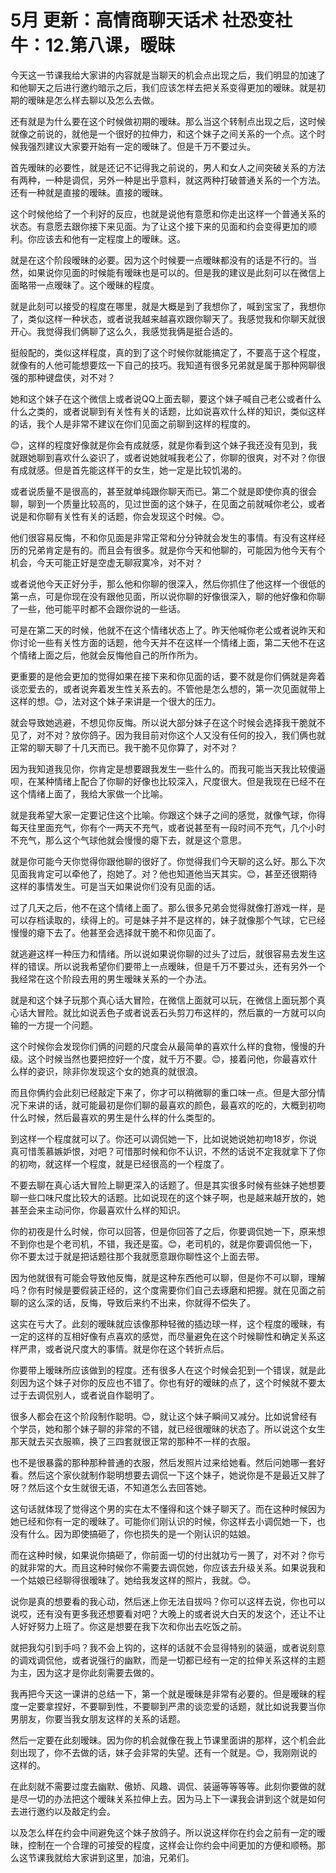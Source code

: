 # 5月 更新：高情商聊天话术 社恐变社牛：12.第八课，暧昧

今天这一节课我给大家讲的内容就是当聊天的机会点出现之后，我们明显的加速了和他聊天之后进行邀约暗示之后，我们应该怎样去把关系变得更加的暧昧。就是初期的暧昧是怎么样去聊以及怎么去做。

还有就是为什么要在这个时候做初期的暧昧。那么当这个转制点出现之后，这时候就像之前说的，就他是一个很好的拉伸力，和这个妹子之间关系的一个点。这个时候我强烈建议大家要开始有一定的暧昧了。但是千万不要过头。

首先暧昧的必要性，就是还记不记得我之前说的，男人和女人之间突破关系的方法有两种，一种是调侃，另外一种是出乎意料，就这两种打破普通关系的一个方法。还有一种就是直接的暧昧。直接的暧昧。

这个时候他给了一个利好的反应，也就是说他有意愿和你走出这样一个普通关系的状态。有意愿去跟你接下来见面。为了让这个接下来的见面和约会变得更加的顺利。你应该去和他有一定程度上的暧昧。这。

就是在这个阶段暧昧的必要。因为这个时候要一点暧昧都没有的话是不行的。当然，如果说你见面的时候能有暧昧也是可以的。但是我的建议是此刻可以在微信上面略带一点暧昧了。这个暧昧的程度。

就是此刻可以接受的程度在哪里，就是大概是到了我想你了，喊到宝宝了，我想你了，类似这样一种状态，或者说我越来越喜欢跟你聊天了。我感觉我和你聊天就很开心。我觉得我们俩聊了这么久，我感觉我俩是挺合适的。

挺般配的，类似这样程度，真的到了这个时候你就能搞定了，不要高于这个程度，就像有的人他可能想要炫一下自己的技巧。我知道有很多兄弟就是属于那种网聊很强的那种键盘侠，对不对？

她和这个妹子在这个微信上或者说QQ上面去聊，要这个妹子喊自己老公或者什么什么之类的，或者说聊到有关性有关的话题，比如说喜欢什么样的知识，类似这样的话，我个人是非常不建议在你们见面之前聊到这样的程度的。

😊，这样的程度好像就是你会有成就感，就是你看到这个妹子我还没有见到，我就跟她聊到喜欢什么姿识了，或者说她就喊我老公了，你聊的很爽，对不对？你很有成就感。但是首先能这样干的女生，她一定是比较饥渴的。

或者说质量不是很高的，甚至就单纯跟你聊天而已。第二个就是即使你真的很会聊，聊到一个质量比较高的，见过世面的这个妹子，在见面之前就喊你老公，或者说是和你聊有关性有关的话题，你会发现这个时候。😊。

他们很容易反悔，不和你见面是非常正常和分分钟就会发生的事情。有没有这样经历的兄弟肯定是有的。而且会有很多。就是你今天和他聊的，可能因为他今天有个机会，今天可能正好是空虚无聊寂寞冷，对不对？

或者说他今天正好分手，那么他和你聊的很深入，然后你抓住了他这样一个很低的第一点，可是你现在没有跟他见面，所以说你聊的好像很深入，聊的他好像和你聊了一些，他可能平时都不会跟你说的一些话。

可是在第二天的时候，他就不在这个情绪状态上了。昨天他喊你老公或者说昨天和你讨论一些有关性方面的话题，他今天并不在这样一个情绪上面，第二天他不在这个情绪上面之后，他就会反悔他自己的所作所为。

更重要的是他会更加的觉得如果在接下来和你见面的话，要不就是你们俩就是奔着谈恋爱去的，或者说奔着发生性关系去的。不管他是怎么想的，第一次见面就带上这样的想。😊，法对这个妹子来讲是一个很大的压力。

就会导致她逃避，不想见你反悔。所以说大部分妹子在这个时候会选择我干脆就不见了，对不对？放你鸽子。因为我目前对你这个人又没有任何的投入，我们俩也就正常的聊天聊了十几天而已。我干脆不见你算了，对不对？

因为我知道我见你，你肯定是想要跟我发生一些什么的。而我可能当天我比较傻逼呗，在某种情绪上配合了你聊的好像也比较深入，尺度很大。但是我现在已经不在这个情绪上面了，我给大家做一个比喻。

就是我希望大家一定要记住这个比喻。你跟这个妹子之间的感觉，就像气球，你得每天往里面充气，你有个一两天不充气，或者说甚至有一段时间不充气，几个小时不充气，那么这个气球他就会慢慢的瘪下去，就是这个意思。

就是你可能今天你觉得你跟他聊的很好了。你觉得我们今天聊的这么好。那么下次见面我肯定可以牵他了，抱她了。对？他也知道他当天其实。😊，甚至还很期待这样的事情发生。可是当天如果说你们没有见面的话。

过了几天之后，他不在这个情绪上面了。那么很多兄弟会觉得就像打游戏一样，是可以存档读取的，续得上的。可是妹子并不是这样的，妹子就像那个气球，它已经慢慢的瘪下去了。他甚至会选择就干脆不和你见面了。

就逃避这样一种压力和情绪。所以说如果说你聊的过头了过后，就很容易去发生这样的错误。所以说我希望你们要带上一点暧昧，但是千万不要过头，还有另外一个我经常在这个阶段去用的男生暧昧关系的一个办法。

就是和这个妹子玩那个真心话大冒险，在微信上面就可以玩，在微信上面玩那个真心话大冒险。就比如说丢色子或者说丢石头剪刀布这样的，然后赢的一方就可以向输的一方提一个问题。

这个时候你会发现你们俩的问题的尺度会从最简单的喜欢什么样的食物，慢慢的升级。这个时候当然也要把控好一个度，就千万不要。😊，接着问他，你最喜欢什么样的姿识，除非你发现这个女的她真的就很浪。

而且你俩约会此刻已经敲定下来了，你才可以稍微聊的重口味一点。但是大部分情况下来讲的话，就可能最初是你们聊的最喜欢的颜色，最喜欢的吃的，大概到初吻什么时候，然后最喜欢的男生是什么样的什么类型的。

到这样一个程度就可以了。你还可以调侃她一下，比如说她说她初吻18岁，你说真可惜羡慕嫉妒恨，对吧？可惜那时候和你不认识，不然的话说不定我就拿下了你的初吻，就这样一个程度，就是已经很高的一个程度了。

不要去聊在真心话大冒险上聊更深入的话题了。但是其实很多时候有些妹子她想要聊一些口味尺度比较大的话题。比如说现在的这个妹子啊，也是越来越开放的，她甚至会来主动问你，你最喜欢什么样的知识。

你的初夜是什么时候，你可以回答，但是你回答了之后，你要调侃她一下，原来想不到你也是个老司机，不错，我还是蛮。😊，老司机的，就是你要调侃他一下，你不要太过于就是把话题往那个我就愿意跟你聊性这个上面去带。

因为他就很有可能会导致他反悔，就是这种东西他可以聊，但是你不可以聊，理解吗？你有时候是要假装正经的，这个度需要你们自己去琢磨和把握。就在见面之前聊的这么深的话，反悔，导致后来约不出来，你就得不偿失了。

这实在亏大了。此刻的暧昧就应该像那种轻微的插边球一样，这个程度的暧昧，有一定的这样的互相好像有点喜欢的感觉，而尽量避免在这个时候聊性和确定关系这样严肃，或者说尺度大的事情。就是你在这个转折点后。

你要带上暧昧所应该做到的程度。还有很多人在这个时候会犯到一个错误，就是此刻因为这个妹子对你的反应也不错了。你也有好的暧昧的点了，这个时候就不要太过于去调侃别人，或者说自作聪明了。

很多人都会在这个阶段制作聪明。😊，就让这个妹子瞬间又减分。比如说曾经有个学员，她和那个妹子聊的非常的不错，就已经很暧昧的状态了。所以说这个女生那天就去买衣服嘛，换了三四套就很正常的那种不一样的衣服。

也不是很暴露的那种那种普通的衣服，然后发照片过来给她看。然后问她哪一套好看。然后这个家伙就制作聪明想要去调侃一下这个妹子，她说你是不是最近又胖了呀？然后这个女生就很无语，不知道怎么去回答她。

这句话就体现了觉得这个男的实在太不懂得和这个妹子聊天了。而在这种时候因为她已经和你有一定的暧昧了。可能你们刚认识的时候，你这样去小调侃她一下，也没有什么。因为即使搞砸了，你也损失的是一个刚认识的姑娘。

而在这种时候，如果说你搞砸了，你前面一切的付出就功亏一篑了，对不对？你亏的就非常的大。而且这种时候你不需要去调侃她，你应该去升级关系。如果说我和一个姑娘已经聊得很暧昧了。她给我发这样的照片，我就。😊。

说你是真的想要看的我心动，然后迷上你无法自拔吗？你可以这样去说，你也可以说哎，还有没有更多我还想要看对吧？大晚上的或者说大白天的发这个，还让不让人好好努力上班了。你这是想要在我下次和你出去吃饭之前。

就把我勾引到手吗？我不会上钩的，这样的话就不会显得特别的装逼，或者说刻意的调戏调侃他，或者说强行的幽默，而是一切都已经有一定的拉伸关系这样的主题为主，因为这才是你此刻需要去做的。

我再把今天这一课讲的总结一下，第一个就是暧昧是非常有必要的。但是暧昧的程度一定要拿捏好，不要聊到性，不要聊到严肃的谈恋爱的话题，就比如说我要当你男朋友，你要当我女朋友这样的关系的话题。

然后一定要在此刻暧昧。因为你的机会就像在我上节课里面讲的那样，这个机会此刻出现了，你不去做的话，妹子会非常的失望。还有一个就是。😊，我刚刚说的这样的。

在此刻就不需要过度去幽默、傲娇、风趣、调侃、装逼等等等等。此刻你要做的就是尽一切的办法把这个暧昧关系拉伸上去。因为马上下一课我会讲到这个就是如何去进行邀约以及敲定约会。

以及怎么样在约会中间避免这个妹子放鸽子。所以说这样你在约会之前有一定的暧昧，控制在一个合理的可接受的程度，这样会让你约会中间更加的方便和顺畅。那么这节课我就给大家讲到这里，加油，兄弟们。

